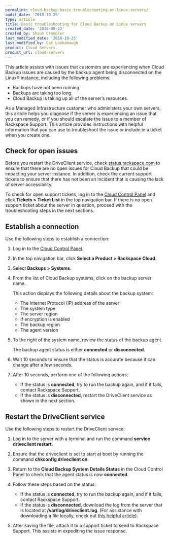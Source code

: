 ```yaml
---
permalink: cloud-backup-basic-troubleshooting-on-linux-servers/
audit_date: '2018-10-25'
type: article
title: Basic troubleshooting for Cloud Backup on Linux servers
created_date: '2018-08-23'
created_by: Shaun Crumpler
last_modified_date: '2018-10-25'
last_modified_by: Cat Lookabaugh
product: Cloud Servers
product_url: cloud-servers
---
```


This article assists with issues that customers are experiencing when Cloud Backup issues
are caused by the backup agent being disconnected on the Linux&reg; instance, including
the following problems:

* Backups have not been running.
* Backups are taking too long.
* Cloud Backup is taking up all of the server’s resources.

As a Managed Infrastructure customer who administers your own servers, this article helps
you diagnose if the server is experiencing an issue that you can remedy, or if you should
escalate the issue to a member of Rackspace Support. This article provides instructions with
helpful information that you can use to troubleshoot the issue or include in a ticket when
you create one.

## Check for open issues

Before you restart the DriveClient service, check [status.rackspace.com](https://status.rackspace.com)
to ensure that there are no open issues for Cloud Backup that could be impacting your server instance.
In addition, check the current support tickets to ensure that there has not been an incident
that is causing the lack of server accessibility.

To check for open support tickets, log in to the [Cloud Control Panel](https://login.rackspace.com/)
and click **Tickets > Ticket List** in the top navigation bar. If there is no open support ticket
about the server in question, proceed with the troubleshooting steps in the next sections.

## Establish a connection

Use the following steps to establish a connection:

1. Log in to the [Cloud Control Panel](https://login.rackspace.com).

2. In the top navigation bar, click **Select a Product > Rackspace Cloud**.

3. Select **Backups > Systems**.

4. From the list of Cloud Backup systems, click on the backup server name.

   This action displays the following details about the backup system:

   - The Internet Protocol (IP) address of the server
   - The system type
   - The server region
   - If encryption is enabled
   - The backup region
   - The agent version

5. To the right of the system name, review the status of the backup agent.

   The backup agent status is either **connected** or **disconnected**.

6. Wait 10 seconds to ensure that the status is accurate because it can change after
   a few seconds.

7. After 10 seconds, perform one of the following actions:

   - If the status is **connected**, try to run the backup again, and if it fails,
     contact Rackspace Support.
   - If the status is **disconnected**, restart the DriveClient service as shown in
     the next section.

## Restart the DriveClient service

Use the following steps to restart the DriveClient service:

1. Log in to the server with a terminal and run the command **service driveclient restart**.

2. Ensure that the driveclient is set to start at boot by running the command **chkconfig driveclient on**.

3. Return to the **Cloud Backup System Details Status** in the Cloud Control
   Panel to check that the agent status is now **connected**.

4. Follow these steps based on the status:

   - If the status is **connected**, try to run the backup again, and if it fails,
     contact Rackspace Support.
   - If the status is **disconnected**, download the log from the server that is
     located at **/var/log/driveclient.log**. (For assistance with downloading a file
     locally, check out [this helpful article](/how-to/transfer-files-to-or-from-a-linux-server-without-ftp)).

5. After saving the file, attach it to a support ticket to send to Rackspace Support.
   This assists in expediting the issue response.
